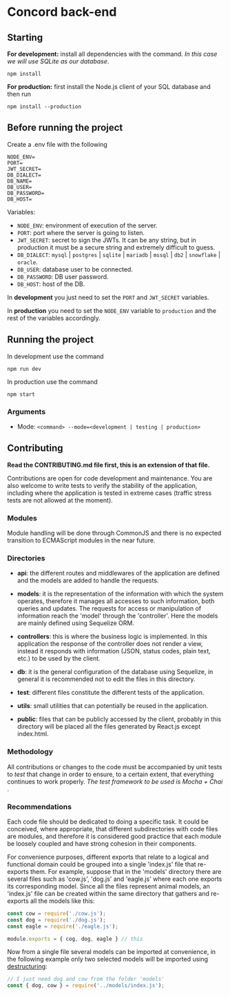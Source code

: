 # Concord back-end
## Starting
**For development:** install all dependencies with the command. _In this case we will use SQLite as our database_.
```
npm install
```

**For production:** first install the Node.js client of your SQL database and then run
```
npm install --production
```

## Before running the project
Create a .env file with the following
```
NODE_ENV=
PORT=
JWT_SECRET=
DB_DIALECT=
DB_NAME=
DB_USER=
DB_PASSWORD=
DB_HOST=
```

Variables:
*   `NODE_ENV`: environment of execution of the server. 
*   `PORT`: port where the server is going to listen.
*   `JWT_SECRET`: secret to sign the JWTs. It can be any string, but in production it must be a secure string and extremely difficult to guess.
*   `DB_DIALECT`: `mysql` | `postgres` | `sqlite` | `mariadb` | `mssql` | `db2` | `snowflake` | `oracle`.
*   `DB_USER`: database user to be connected.
*   `DB_PASSWORD`: DB user password.
*   `DB_HOST`: host of the DB.

In **development** you just need to set the `PORT` and `JWT_SECRET` variables.

In **production** you need to set the `NODE_ENV` variable to `production` and the rest of the variables accordingly.


## Running the project
In development use the command
```
npm run dev
```

In production use the command
```
npm start
```

### Arguments
* Mode: `<command> --mode=<development | testing | production>`
  
## Contributing
**Read the CONTRIBUTING.md file first, this is an extension of that file.**

Contributions are open for code development and maintenance. You are also welcome to write tests to verify the stability of the application, including where the application is tested in extreme cases (traffic stress tests are not allowed at the moment).

### Modules
Module handling will be done through CommonJS and there is no expected transition to ECMAScript modules in the near future.

### Directories
*   **api**: the different routes and middlewares of the application are defined and the models are added to handle the requests.

*   **models**: it is the representation of the information with which the system operates, therefore it manages all accesses to such information, both queries and updates. The requests for access or manipulation of information reach the 'model' through the 'controller'. Here the models are mainly defined using Sequelize ORM.

*   **controllers**: this is where the business logic is implemented. In this application the response of the controller does not render a view, instead it responds with information (JSON, status codes, plain text, etc.) to be used by the client.

*   **db**: it is the general configuration of the database using Sequelize, in general it is recommended not to edit the files in this directory.

*   **test**: different files constitute the different tests of the application.

*   **utils**: small utilities that can potentially be reused in the application.

*   **public**: files that can be publicly accessed by the client, probably in this directory will be placed all the files generated by React.js except index.html.

### Methodology
All contributions or changes to the code must be accompanied by unit tests to _test_ that change in order to ensure, to a certain extent, that everything continues to work properly. _The test framework to be used is Mocha + Chai_ .

### Recommendations
Each code file should be dedicated to doing a specific task. It could be conceived, where appropriate, that different subdirectories with code files are modules, and therefore it is considered good practice that each module be loosely coupled and have strong cohesion in their components. 

For convenience purposes, different exports that relate to a logical and functional domain could be grouped into a single 'index.js' file that re-exports them. For example, suppose that in the 'models' directory there are several files such as 'cow.js', 'dog.js' and 'eagle.js' where each one exports its corresponding model. Since all the files represent animal models, an 'index.js' file can be created within the same directory that gathers and re-exports all the models like this:
```javascript
const cow = require('./cow.js');
const dog = require('./dog.js');
const eagle = require('./eagle.js');

module.exports = { cog, dog, eagle } // this
```
Now from a single file several models can be imported at convenience, in the following example only two selected models will be imported using [destructuring](https://developer.mozilla.org/en-US/docs/Web/JavaScript/Reference/Operators/Destructuring_assignment):
```javascript
// I just need dog and cow from the folder 'models'
const { dog, cow } = require('../models/index.js');
```
